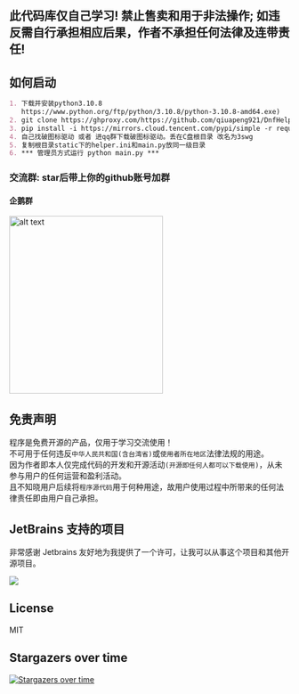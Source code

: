 ## 此代码库仅自己学习! 禁止售卖和用于非法操作; 如违反需自行承担相应后果，作者不承担任何法律及连带责任!

## 如何启动

```markdown
1. 下载并安装python3.10.8
   https://www.python.org/ftp/python/3.10.8/python-3.10.8-amd64.exe)
2. git clone https://ghproxy.com/https://github.com/qiuapeng921/DnfHelper-Python.git
3. pip install -i https://mirrors.cloud.tencent.com/pypi/simple -r requirements.txt
4. 自己找破图标驱动 或者 进qq群下载破图标驱动。丢在C盘根目录 改名为3swg
5. 复制根目录static下的helper.ini和main.py放同一级目录
6. *** 管理员方式运行 python main.py ***
```

### 交流群: star后带上你的github账号加群

#### 企鹅群

<img src="static/qq.png" alt="alt text" width="276" height="319"> 

## 免责声明

程序是免费开源的产品，仅用于学习交流使用！       
不可用于任何违反`中华人民共和国(含台湾省)`或`使用者所在地区`法律法规的用途。      
因为作者即本人仅完成代码的开发和开源活动`(开源即任何人都可以下载使用)`，从未参与用户的任何运营和盈利活动。    
且不知晓用户后续将`程序源代码`用于何种用途，故用户使用过程中所带来的任何法律责任即由用户自己承担。   

## JetBrains 支持的项目

非常感谢 Jetbrains 友好地为我提供了一个许可，让我可以从事这个项目和其他开源项目。

[![](https://resources.jetbrains.com/storage/products/company/brand/logos/jb_beam.svg)](https://www.jetbrains.com/?from=https://github.com/overtrue)

## License

MIT




## Stargazers over time

[![Stargazers over time](https://starchart.cc/qiuapeng921/DnfHelper-Python.svg)](https://starchart.cc/qiuapeng921/DnfHelper-Python)


